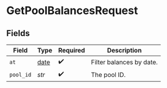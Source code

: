 # GetPoolBalancesRequest


## Fields

| Field                                                                | Type                                                                 | Required                                                             | Description                                                          |
| -------------------------------------------------------------------- | -------------------------------------------------------------------- | -------------------------------------------------------------------- | -------------------------------------------------------------------- |
| `at`                                                                 | [date](https://docs.python.org/3/library/datetime.html#date-objects) | :heavy_check_mark:                                                   | Filter balances by date.<br/>                                        |
| `pool_id`                                                            | *str*                                                                | :heavy_check_mark:                                                   | The pool ID.                                                         |